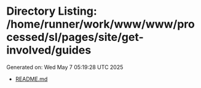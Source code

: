 # Directory Listing: /home/runner/work/www/www/processed/sl/pages/site/get-involved/guides
Generated on: Wed May  7 05:19:28 UTC 2025

- [README.md](README.md)
